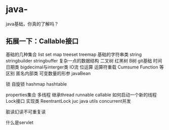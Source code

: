 # java-
java基础，你真的了解吗？

## 拓展一下：Callable接口
基础的几种集合 list set map treeset treemap
基础的字符串类 string stringbuilder stringbuffer
复杂一点的数据结构 二叉树 红黑树 B树
git基础
时间日期类
bigdecimal与interger类
IO流
位运算
运算符重载
Cumsume Function 等区别
匿名内部类
可变数量的形参
javaBean

锁 自旋锁
hashmap hashtable

properties集合
多线程 继承thread runnable callable 如何启动一个新的线程 
Lock接口 实现类 ReentrantLock
juc java utils concurrent并发

脏读幻读不可重复读

什么是servlet